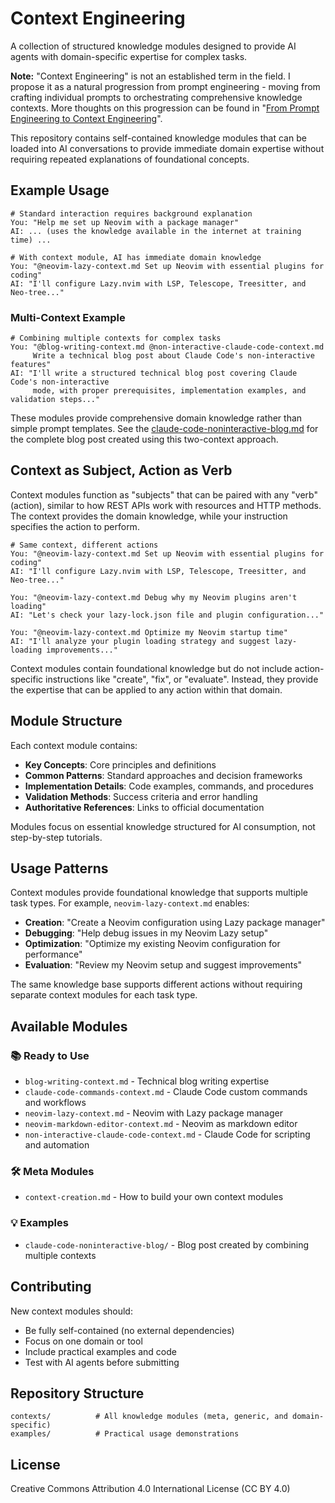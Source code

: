 # Context Engineering

A collection of structured knowledge modules designed to provide AI agents with domain-specific expertise for complex tasks.

**Note:** "Context Engineering" is not an established term in the field. I propose it as a natural progression from prompt engineering - moving from crafting individual prompts to orchestrating comprehensive knowledge contexts. More thoughts on this progression can be found in "[From Prompt Engineering to Context Engineering](https://claude.ai/public/artifacts/b0816f4a-9d45-4227-ae18-91bb1b60fcc1)".

This repository contains self-contained knowledge modules that can be loaded into AI conversations to provide immediate domain expertise without requiring repeated explanations of foundational concepts.

## Example Usage

```
# Standard interaction requires background explanation
You: "Help me set up Neovim with a package manager"
AI: ... (uses the knowledge available in the internet at training time) ...

# With context module, AI has immediate domain knowledge
You: "@neovim-lazy-context.md Set up Neovim with essential plugins for coding"
AI: "I'll configure Lazy.nvim with LSP, Telescope, Treesitter, and Neo-tree..."
```

### Multi-Context Example

```
# Combining multiple contexts for complex tasks
You: "@blog-writing-context.md @non-interactive-claude-code-context.md 
     Write a technical blog post about Claude Code's non-interactive features"
AI: "I'll write a structured technical blog post covering Claude Code's non-interactive 
     mode, with proper prerequisites, implementation examples, and validation steps..."
```

These modules provide comprehensive domain knowledge rather than simple prompt templates. See the [claude-code-noninteractive-blog.md](examples/claude-code-noninteractive-blog/claude-code-noninteractive-blog.md) for the complete blog post created using this two-context approach.

## Context as Subject, Action as Verb

Context modules function as "subjects" that can be paired with any "verb" (action), similar to how REST APIs work with resources and HTTP methods. The context provides the domain knowledge, while your instruction specifies the action to perform.

```
# Same context, different actions
You: "@neovim-lazy-context.md Set up Neovim with essential plugins for coding"
AI: "I'll configure Lazy.nvim with LSP, Telescope, Treesitter, and Neo-tree..."

You: "@neovim-lazy-context.md Debug why my Neovim plugins aren't loading"
AI: "Let's check your lazy-lock.json file and plugin configuration..."

You: "@neovim-lazy-context.md Optimize my Neovim startup time"
AI: "I'll analyze your plugin loading strategy and suggest lazy-loading improvements..."
```

Context modules contain foundational knowledge but do not include action-specific instructions like "create", "fix", or "evaluate". Instead, they provide the expertise that can be applied to any action within that domain.

## Module Structure

Each context module contains:

- **Key Concepts**: Core principles and definitions
- **Common Patterns**: Standard approaches and decision frameworks  
- **Implementation Details**: Code examples, commands, and procedures
- **Validation Methods**: Success criteria and error handling
- **Authoritative References**: Links to official documentation

Modules focus on essential knowledge structured for AI consumption, not step-by-step tutorials.

## Usage Patterns

Context modules provide foundational knowledge that supports multiple task types. For example, `neovim-lazy-context.md` enables:

- **Creation**: "Create a Neovim configuration using Lazy package manager"
- **Debugging**: "Help debug issues in my Neovim Lazy setup"
- **Optimization**: "Optimize my existing Neovim configuration for performance"
- **Evaluation**: "Review my Neovim setup and suggest improvements"

The same knowledge base supports different actions without requiring separate context modules for each task type.

## Available Modules

### 📚 Ready to Use
- `blog-writing-context.md` - Technical blog writing expertise
- `claude-code-commands-context.md` - Claude Code custom commands and workflows  
- `neovim-lazy-context.md` - Neovim with Lazy package manager
- `neovim-markdown-editor-context.md` - Neovim as markdown editor
- `non-interactive-claude-code-context.md` - Claude Code for scripting and automation

### 🛠️ Meta Modules  
- `context-creation.md` - How to build your own context modules

### 💡 Examples
- `claude-code-noninteractive-blog/` - Blog post created by combining multiple contexts

## Contributing

New context modules should:
- Be fully self-contained (no external dependencies)
- Focus on one domain or tool
- Include practical examples and code
- Test with AI agents before submitting

## Repository Structure

```
contexts/          # All knowledge modules (meta, generic, and domain-specific)
examples/          # Practical usage demonstrations
```

## License

Creative Commons Attribution 4.0 International License (CC BY 4.0)
